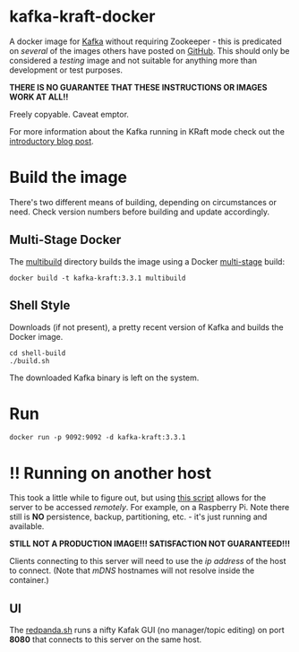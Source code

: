 # kafka-kraft-docker

A docker image for [Kafka](https://kafka.apache.org) without requiring Zookeeper - this is predicated on _several_ of the images others have posted on [GitHub](https://github.com/search?q=kafka-kraft). This should only be considered a _testing_ image and not suitable for anything more than development or test purposes.

**THERE IS NO GUARANTEE THAT THESE INSTRUCTIONS OR IMAGES WORK AT ALL!!**

Freely copyable. Caveat emptor.

For more information about the Kafka running in KRaft mode check out the [introductory blog post](https://www.confluent.io/blog/kafka-without-zookeeper-a-sneak-peek).

# Build the image

There's two different means of building, depending on circumstances or need. Check version numbers before building and update accordingly.

## Multi-Stage Docker
The [multibuild](multibuild) directory builds the image using a Docker [multi-stage](https://docs.docker.com/develop/develop-images/multistage-build/) build:

```shell
docker build -t kafka-kraft:3.3.1 multibuild
```

## Shell Style
Downloads (if not present), a pretty recent version of Kafka and builds the Docker image.

```shell
cd shell-build
./build.sh
```

The downloaded Kafka binary is left on the system.

# Run

```
docker run -p 9092:9092 -d kafka-kraft:3.3.1
```

# :bangbang: Running on another host
This took a little while to figure out, but using [this script](runit.sh) allows for the server to be accessed _remotely_. For example, on a Raspberry Pi. Note there still is **NO** persistence, backup, partitioning, etc. - it's just running and available.

**STILL NOT A PRODUCTION IMAGE!!! SATISFACTION NOT GUARANTEED!!!**

Clients connecting to this server will need to use the _ip address_ of the host to connect. (Note that _mDNS_ hostnames will not resolve inside the container.)

## UI
The [redpanda.sh](redpanda.sh) runs a nifty Kafak GUI (no manager/topic editing) on port **8080** that connects to this server on the same host.
